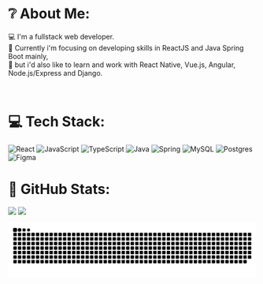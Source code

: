 # ❔ About Me:
💻 I'm a fullstack web developer.<br>💨 Currently i'm focusing on developing skills in ReactJS and Java Spring Boot mainly,<br>💭 but i'd also like to learn and work with React Native, Vue.js, Angular, Node.js/Express and Django.

<p align="center">
 <a href="https://www.instagram.com/7samuca7" target="_blank"><img alt="" src="https://img.shields.io/badge/Instagram-000?logo=instagram&logoColor=white&style=for-the-badge" style="vertical-align:center" /></a>
<a href="https://twitter.com/7samluiz7" target="_blank"><img alt="" src="https://img.shields.io/badge/Twitter-000?logo=Twitter&logoColor=white&style=for-the-badge" style="vertical-align:center" /></a>
<a href="https://linkedin.com/in/samuelluizrl" target="_blank"><img alt="" src="https://img.shields.io/badge/LinkedIn-000?logo=linkedin&logoColor=white&style=for-the-badge" style="vertical-align:center" /></a></p> 

# 💻 Tech Stack:
![React](https://img.shields.io/badge/react-%2320232a.svg?style=flat-square&logo=react&logoColor=white&color=black) ![JavaScript](https://img.shields.io/badge/javascript-%23323330.svg?style=flat-square&logo=javascript&logoColor=white&color=black) ![TypeScript](https://img.shields.io/badge/typescript-%23007ACC.svg?style=flat-square&logo=typescript&logoColor=white&color=black) ![Java](https://img.shields.io/badge/java-%23ED8B00.svg?style=flat-square&logo=java&logoColor=white&color=black) ![Spring](https://img.shields.io/badge/spring-%236DB33F.svg?style=flat-square&logo=spring&logoColor=white&color=black) ![MySQL](https://img.shields.io/badge/mysql-%2300f.svg?style=flat-square&logo=mysql&logoColor=white&color=black) ![Postgres](https://img.shields.io/badge/postgres-%23316192.svg?style=flat-square&logo=postgresql&logoColor=white&color=black) 	![Figma](https://img.shields.io/badge/figma-%23F24E1E.svg?style=flat-square&logo=figma&logoColor=white&color=black)
# 🏁 GitHub Stats:
![](https://github-readme-stats.vercel.app/api?username=samluiz&theme=swift&hide_border=true&include_all_commits=true&count_private=true)
![](https://github-readme-stats.vercel.app/api/top-langs/?username=samluiz&theme=swift&hide_border=true&include_all_commits=true&count_private=true&layout=compact)

![GitHub Snake dark](https://github.com/samluiz/samluiz/blob/output/github-contribution-grid-snake-dark.svg)
